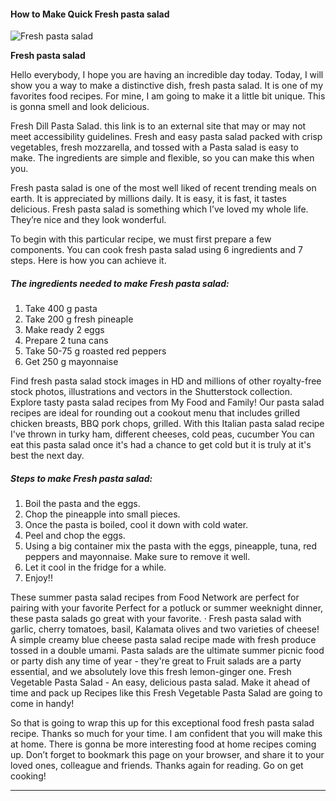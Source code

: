             

#### How to Make Quick Fresh pasta salad

![Fresh pasta salad](https://img-global.cpcdn.com/recipes/86fcd898c5d0984b/751x532cq70/fresh-pasta-salad-recipe-main-photo.jpg)

**Fresh pasta salad**

Hello everybody, I hope you are having an incredible day today. Today, I will show you a way to make a distinctive dish, fresh pasta salad. It is one of my favorites food recipes. For mine, I am going to make it a little bit unique. This is gonna smell and look delicious.

Fresh Dill Pasta Salad. this link is to an external site that may or may not meet accessibility guidelines. Fresh and easy pasta salad packed with crisp vegetables, fresh mozzarella, and tossed with a Pasta salad is easy to make. The ingredients are simple and flexible, so you can make this when you.

Fresh pasta salad is one of the most well liked of recent trending meals on earth. It is appreciated by millions daily. It is easy, it is fast, it tastes delicious. Fresh pasta salad is something which I’ve loved my whole life. They’re nice and they look wonderful.

To begin with this particular recipe, we must first prepare a few components. You can cook fresh pasta salad using 6 ingredients and 7 steps. Here is how you can achieve it.

##### The ingredients needed to make Fresh pasta salad:

1.  Take 400 g pasta
2.  Take 200 g fresh pineaple
3.  Make ready 2 eggs
4.  Prepare 2 tuna cans
5.  Take 50-75 g roasted red peppers
6.  Get 250 g mayonnaise

Find fresh pasta salad stock images in HD and millions of other royalty-free stock photos, illustrations and vectors in the Shutterstock collection. Explore tasty pasta salad recipes from My Food and Family! Our pasta salad recipes are ideal for rounding out a cookout menu that includes grilled chicken breasts, BBQ pork chops, grilled. With this Italian pasta salad recipe I've thrown in turky ham, different cheeses, cold peas, cucumber You can eat this pasta salad once it's had a chance to get cold but it is truly at it's best the next day.

##### Steps to make Fresh pasta salad:

1.  Boil the pasta and the eggs.
2.  Chop the pineapple into small pieces.
3.  Once the pasta is boiled, cool it down with cold water.
4.  Peel and chop the eggs.
5.  Using a big container mix the pasta with the eggs, pineapple, tuna, red peppers and mayonnaise. Make sure to remove it well.
6.  Let it cool in the fridge for a while.
7.  Enjoy!!

These summer pasta salad recipes from Food Network are perfect for pairing with your favorite Perfect for a potluck or summer weeknight dinner, these pasta salads go great with your favorite. · Fresh pasta salad with garlic, cherry tomatoes, basil, Kalamata olives and two varieties of cheese! A simple creamy blue cheese pasta salad recipe made with fresh produce tossed in a double umami. Pasta salads are the ultimate summer picnic food or party dish any time of year - they're great to Fruit salads are a party essential, and we absolutely love this fresh lemon-ginger one. Fresh Vegetable Pasta Salad - An easy, delicious pasta salad. Make it ahead of time and pack up Recipes like this Fresh Vegetable Pasta Salad are going to come in handy!

So that is going to wrap this up for this exceptional food fresh pasta salad recipe. Thanks so much for your time. I am confident that you will make this at home. There is gonna be more interesting food at home recipes coming up. Don’t forget to bookmark this page on your browser, and share it to your loved ones, colleague and friends. Thanks again for reading. Go on get cooking!

* * *
